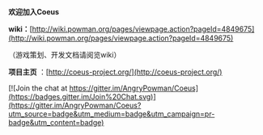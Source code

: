 **欢迎加入Coeus**

**wiki：**[http://wiki.powman.org/pages/viewpage.action?pageId=4849675](http://wiki.powman.org/pages/viewpage.action?pageId=4849675)

（游戏策划、开发文档请阅览wiki）

**项目主页** ：[http://coeus-project.org/](http://coeus-project.org/)


[![Join the chat at https://gitter.im/AngryPowman/Coeus](https://badges.gitter.im/Join%20Chat.svg)](https://gitter.im/AngryPowman/Coeus?utm_source=badge&utm_medium=badge&utm_campaign=pr-badge&utm_content=badge)